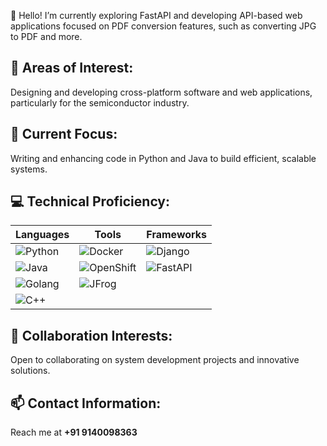 👋 Hello!
I’m currently exploring FastAPI and developing API-based web applications focused on PDF conversion features, such as converting JPG to PDF and more.

## 👀 Areas of Interest:
Designing and developing cross-platform software and web applications, particularly for the semiconductor industry.

## 🌱 Current Focus:
Writing and enhancing code in Python and Java to build efficient, scalable systems.

## 💻 Technical Proficiency:

| Languages        | Tools              | Frameworks        |
|------------------|--------------------|-------------------|
| ![Python](https://img.shields.io/badge/-Python-3776AB?style=flat-square&logo=python&logoColor=white) | ![Docker](https://img.shields.io/badge/-Docker-2496ED?style=flat-square&logo=docker&logoColor=white) | ![Django](https://img.shields.io/badge/-Django-092E20?style=flat-square&logo=django&logoColor=white) |
| ![Java](https://img.shields.io/badge/-Java-007396?style=flat-square&logo=java&logoColor=white) | ![OpenShift](https://img.shields.io/badge/-OpenShift-EE0000?style=flat-square&logo=red-hat-open-shift&logoColor=white) | ![FastAPI](https://img.shields.io/badge/-FastAPI-009688?style=flat-square&logo=fastapi&logoColor=white) |
| ![Golang](https://img.shields.io/badge/-Go-00ADD8?style=flat-square&logo=go&logoColor=white) | ![JFrog](https://img.shields.io/badge/-JFrog-41BF47?style=flat-square&logo=jfrog&logoColor=white) | |
| ![C++](https://img.shields.io/badge/-C++-00599C?style=flat-square&logo=c%2B%2B&logoColor=white) |  | |

## 💞️ Collaboration Interests:
Open to collaborating on system development projects and innovative solutions.

## 📫 Contact Information:
Reach me at **+91 9140098363**


